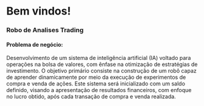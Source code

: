 # Bem vindos!

### Robo de Analises Trading
#### Problema de negócio:
Desenvolvimento de um sistema de inteligência artificial (IA) voltado para operações na bolsa de valores, com ênfase na otimização de estratégias de investimento. O objetivo primário consiste na construção de um robô capaz de aprender dinamicamente por meio da execução de experimentos de compra e venda de ações. Este sistema será inicializado com um saldo definido, visando a apresentação de resultados financeiros, com enfoque no lucro obtido, após cada transação de compra e venda realizada.